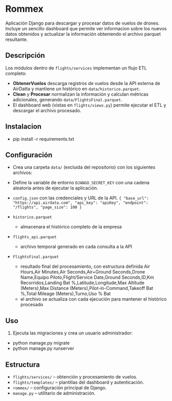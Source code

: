 # Rommex
Aplicación Django para descargar y procesar datos de vuelos de drones. Incluye un
sencillo dashboard que permite ver informacion sobre los nuevos datos obtenidos y actualizar la información 
obteniendo el archivo parquet resultante.

## Descripción
Los módulos dentro de `flights/services` implementan un flujo ETL completo:

- **ObtenerVuelos** descarga registros de vuelos desde la API externa de AirDatta y mantiene un
  histórico en `data/historico.parquet`.
- **Clean** y **Procesar** normalizan la información y calculan métricas
  adicionales, generando `data/FlightsFinal.parquet`.
- El dashboard web (vistas en `flights/views.py`) permite ejecutar el ETL y
descargar el archivo procesado.

## Instalacion
- pip install -r requirements.txt

## Configuración
- Crea una carpeta `data/` (excluida del repositorio) con los siguientes
archivos:

- Define la variable de entorno `DJANGO_SECRET_KEY` con una cadena aleatoria antes de ejecutar la aplicación.

- `config.json` con las credenciales y URL de la API.
    `
     {
   "base_url": "https://api.airdata.com",
   "api_key": "apiKey",
   "endpoint": "/flights",
   "page_size": 100
    }
    `
- `historico.parquet` 
    - almacenara el histórico completo de la empresa
- `flights_api.parquet`
    - archivo temporal generado en cada consulta a la API
- `FlightsFinal.parquet`
    - resultado final del procesamiento, con estructura definida
    Air Hours,Air Minutes,Air Seconds,Air+Ground Seconds,Drone Name,Equipo Piloto,Flight/Service Date,Ground Seconds,ID,Km Recorridos,Landing Bat %,Latitude,Longitude,Max Altitude (Meters),Max Distance (Meters),Pilot-in-Command,Takeoff Bat %,Total Mileage (Meters),Turno,Uso % Bat
    - el archivo se actualiza con cada ejecución para mantener el histórico procesado

## Uso
1. Ejecuta las migraciones y crea un usuario administrador:
- python manage.py migrate
- python manage.py runserver

## Estructura
- `flights/services/` – obtención y procesamiento de vuelos.
- `flights/templates/` – plantillas del dashboard y autenticación.
- `rommex/` – configuración principal de Django.
- `manage.py` – utilitario de administración.
